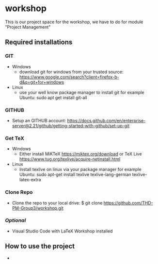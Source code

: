 # workshop
This is our project space for the workshop, we have to do for module "Project Management"

## Required installations

### GIT
- Windows
    - download git for windows from your trusted source: https://www.google.com/search?client=firefox-b-d&q=git+for+windows
- Linux
    - use your well know package manager to install git for example Ubuntu: sudo apt get install git-all

### GITHUB
- Setup an GITHUB account: https://docs.github.com/en/enterprise-server@2.21/github/getting-started-with-github/set-up-git

### Get TeX
- Windows
    - Either install MiKTeX https://miktex.org/download or TeX Live https://www.tug.org/texlive/acquire-netinstall.html
- Linux
    - Install texlive on linux via your package manager for example Ubuntu: sudo apt-get install texlive texlive-lang-german texlive-latex-extra

### Clone Repo
- Clone the repo to your local drive: $ git clone https://github.com/THD-PM-Group3/workshop.git

### *Optional*
- Visual Studio Code with LaTeX Workshop installed

## How to use the project
- 